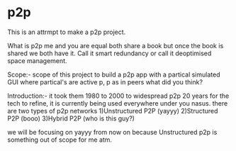 # p2p
This is an attrmpt to make a p2p project. 

What is p2p
me and you are equal both share a book but once the book is shared we both have it. Call it smart redundancy or call it deoptimised space management.

Scope:-
scope of this project to build a p2p app with a partical simulated GUI where partical's are active p, p as in peers what did you think? 

Introduction:-
it took them 1980 to 2000 to widespread p2p 20 years for the tech to refine, it is currently being used everywhere under you nasus.
there are two types of p2p networks 
1)Unstructured P2P (yayyy)
2)Structured P2P (booo)
3)Hybrid P2P (who is this guy?)

we will be focusing on yayyy from now on because Unstructured p2p is something out of scope for me atm.
